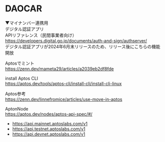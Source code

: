 # DAOCAR


▼マイナンバー連携用  
デジタル認証アプリ  
APIリファレンス（民間事業者向け）  
https://developers.digital.go.jp/documents/auth-and-sign/authserver/  
デジタル認証アプリが2024年6月末リリースのため、リリース後にこちらの機能開放  

Aptosでミント  
https://zenn.dev/mameta29/articles/a2039eb2df8fde  


install Aptos CLI  
https://aptos.dev/tools/aptos-cli/install-cli/install-cli-linux  


Aptos参考  
https://zenn.dev/linnefromice/articles/use-move-in-aptos  

AptonNode  
https://aptos.dev/nodes/aptos-api-spec/#/  
- https://api.mainnet.aptoslabs.com/v1 
- https://api.testnet.aptoslabs.com/v1
- https://api.devnet.aptoslabs.com/v1 


